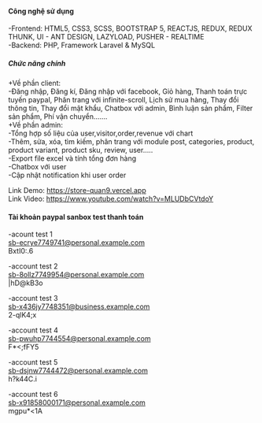 <h4>Công nghệ sử dụng</h4>
-Frontend: HTML5, CSS3, SCSS, BOOTSTRAP 5, REACTJS, REDUX, REDUX THUNK, UI - ANT DESIGN, LAZYLOAD, PUSHER - REALTIME <br>
-Backend: PHP, Framework Laravel & MySQL <br>

<h5>Chức năng chính</h5>
+Về phần client:<br>
-Đăng nhập, Đăng kí, Đăng nhập với facebook, Giỏ hàng, Thanh toán trực tuyến paypal, Phân trang với infinite-scroll, Lịch sử mua hàng, Thay đổi thông tin, Thay đổi mật khẩu, Chatbox với admin, Bình luận sản phẩm, Filter sản phẩm, Phí vận chuyển....... <br>
+Về phần admin:<br>
-Tổng hợp số liệu của user,visitor,order,revenue với chart<br>
-Thêm, sửa, xóa, tìm kiếm, phân trang với module post, categories, product, product variant, product sku, review, user.....<br>
-Export file excel và tính tổng đơn hàng<br>
-Chatbox với user<br>
-Cập nhật notification khi user order<br>


Link Demo: https://store-quan9.vercel.app </br>
Link Video: https://www.youtube.com/watch?v=MLUDbCVtdoY </br>





<h4>Tài khoản paypal sanbox test thanh toán</h4>

-acount test 1 </br>
sb-ecrye7749741@personal.example.com </br>
BxtI0:.6

-account test 2 </br>
sb-8ollz7749954@personal.example.com </br>
|hD@kB3o

-account test 3 </br>
sb-x436jy7748351@business.example.com </br>
2-qlK4;x 

-account test 4 </br>
sb-pwuhp7744554@personal.example.com </br>
F*<;fFY5

-account test 5 </br>
sb-dsjnw7744472@personal.example.com </br>
h?k44C.i

-account test 6 </br>
sb-x91858000171@personal.example.com </br>
mgpu*<1A


